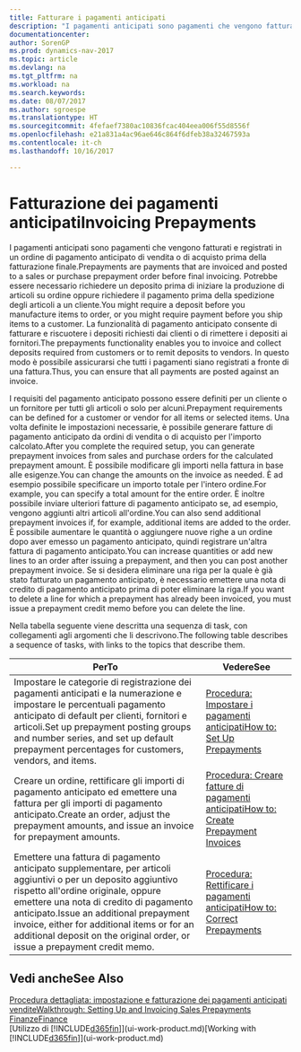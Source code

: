```yaml
---
title: Fatturare i pagamenti anticipati
description: "I pagamenti anticipati sono pagamenti che vengono fatturati e registrati in un ordine di pagamento anticipato di vendita o di acquisto prima della fatturazione finale. Potrebbe essere necessario richiedere un deposito prima di iniziare la produzione di articoli su ordine oppure richiedere il pagamento prima della spedizione degli articoli a un cliente. La funzionalità di pagamento anticipato consente di fatturare e riscuotere i depositi richiesti dai clienti o di rimettere i depositi ai fornitori. In questo modo è possibile assicurarsi che tutti i pagamenti siano registrati a fronte di una fattura."
documentationcenter: 
author: SorenGP
ms.prod: dynamics-nav-2017
ms.topic: article
ms.devlang: na
ms.tgt_pltfrm: na
ms.workload: na
ms.search.keywords: 
ms.date: 08/07/2017
ms.author: sgroespe
ms.translationtype: HT
ms.sourcegitcommit: 4fefaef7380ac10836fcac404eea006f55d8556f
ms.openlocfilehash: e21a831a4ac96ae646c864f6dfeb38a32467593a
ms.contentlocale: it-ch
ms.lasthandoff: 10/16/2017

---
```

# <a name="invoicing-prepayments"></a><span data-ttu-id="6c3e8-106">Fatturazione dei pagamenti anticipati</span><span class="sxs-lookup"><span data-stu-id="6c3e8-106">Invoicing Prepayments</span></span>
<span data-ttu-id="6c3e8-107">I pagamenti anticipati sono pagamenti che vengono fatturati e registrati in un ordine di pagamento anticipato di vendita o di acquisto prima della fatturazione finale.</span><span class="sxs-lookup"><span data-stu-id="6c3e8-107">Prepayments are payments that are invoiced and posted to a sales or purchase prepayment order before final invoicing.</span></span> <span data-ttu-id="6c3e8-108">Potrebbe essere necessario richiedere un deposito prima di iniziare la produzione di articoli su ordine oppure richiedere il pagamento prima della spedizione degli articoli a un cliente.</span><span class="sxs-lookup"><span data-stu-id="6c3e8-108">You might require a deposit before you manufacture items to order, or you might require payment before you ship items to a customer.</span></span> <span data-ttu-id="6c3e8-109">La funzionalità di pagamento anticipato consente di fatturare e riscuotere i depositi richiesti dai clienti o di rimettere i depositi ai fornitori.</span><span class="sxs-lookup"><span data-stu-id="6c3e8-109">The prepayments functionality enables you to invoice and collect deposits required from customers or to remit deposits to vendors.</span></span> <span data-ttu-id="6c3e8-110">In questo modo è possibile assicurarsi che tutti i pagamenti siano registrati a fronte di una fattura.</span><span class="sxs-lookup"><span data-stu-id="6c3e8-110">Thus, you can ensure that all payments are posted against an invoice.</span></span>  

 <span data-ttu-id="6c3e8-111">I requisiti del pagamento anticipato possono essere definiti per un cliente o un fornitore per tutti gli articoli o solo per alcuni.</span><span class="sxs-lookup"><span data-stu-id="6c3e8-111">Prepayment requirements can be defined for a customer or vendor for all items or selected items.</span></span> <span data-ttu-id="6c3e8-112">Una volta definite le impostazioni necessarie, è possibile generare fatture di pagamento anticipato da ordini di vendita o di acquisto per l'importo calcolato.</span><span class="sxs-lookup"><span data-stu-id="6c3e8-112">After you complete the required setup, you can generate prepayment invoices from sales and purchase orders for the calculated prepayment amount.</span></span> <span data-ttu-id="6c3e8-113">È possibile modificare gli importi nella fattura in base alle esigenze.</span><span class="sxs-lookup"><span data-stu-id="6c3e8-113">You can change the amounts on the invoice as needed.</span></span> <span data-ttu-id="6c3e8-114">È ad esempio possibile specificare un importo totale per l'intero ordine.</span><span class="sxs-lookup"><span data-stu-id="6c3e8-114">For example, you can specify a total amount for the entire order.</span></span> <span data-ttu-id="6c3e8-115">È inoltre possibile inviare ulteriori fatture di pagamento anticipato se, ad esempio, vengono aggiunti altri articoli all'ordine.</span><span class="sxs-lookup"><span data-stu-id="6c3e8-115">You can also send additional prepayment invoices if, for example, additional items are added to the order.</span></span> <span data-ttu-id="6c3e8-116">È possibile aumentare le quantità o aggiungere nuove righe a un ordine dopo aver emesso un pagamento anticipato, quindi registrare un'altra fattura di pagamento anticipato.</span><span class="sxs-lookup"><span data-stu-id="6c3e8-116">You can increase quantities or add new lines to an order after issuing a prepayment, and then you can post another prepayment invoice.</span></span> <span data-ttu-id="6c3e8-117">Se si desidera eliminare una riga per la quale è già stato fatturato un pagamento anticipato, è necessario emettere una nota di credito di pagamento anticipato prima di poter eliminare la riga.</span><span class="sxs-lookup"><span data-stu-id="6c3e8-117">If you want to delete a line for which a prepayment has already been invoiced, you must issue a prepayment credit memo before you can delete the line.</span></span>  

 <span data-ttu-id="6c3e8-118">Nella tabella seguente viene descritta una sequenza di task, con collegamenti agli argomenti che li descrivono.</span><span class="sxs-lookup"><span data-stu-id="6c3e8-118">The following table describes a sequence of tasks, with links to the topics that describe them.</span></span>

|<span data-ttu-id="6c3e8-119">**Per**</span><span class="sxs-lookup"><span data-stu-id="6c3e8-119">**To**</span></span>|<span data-ttu-id="6c3e8-120">**Vedere**</span><span class="sxs-lookup"><span data-stu-id="6c3e8-120">**See**</span></span>|  
|------------|-------------|  
|<span data-ttu-id="6c3e8-121">Impostare le categorie di registrazione dei pagamenti anticipati e la numerazione e impostare le percentuali pagamento anticipato di default per clienti, fornitori e articoli.</span><span class="sxs-lookup"><span data-stu-id="6c3e8-121">Set up prepayment posting groups and number series, and set up default prepayment percentages for customers, vendors, and items.</span></span>|[<span data-ttu-id="6c3e8-122">Procedura: Impostare i pagamenti anticipati</span><span class="sxs-lookup"><span data-stu-id="6c3e8-122">How to: Set Up Prepayments</span></span>](finance-set-up-prepayments.md)|
|<span data-ttu-id="6c3e8-123">Creare un ordine, rettificare gli importi di pagamento anticipato ed emettere una fattura per gli importi di pagamento anticipato.</span><span class="sxs-lookup"><span data-stu-id="6c3e8-123">Create an order, adjust the prepayment amounts, and issue an invoice for prepayment amounts.</span></span>|[<span data-ttu-id="6c3e8-124">Procedura: Creare fatture di pagamenti anticipati</span><span class="sxs-lookup"><span data-stu-id="6c3e8-124">How to: Create Prepayment Invoices</span></span>](finance-how-to-create-prepayment-invoices.md)|  
|<span data-ttu-id="6c3e8-125">Emettere una fattura di pagamento anticipato supplementare, per articoli aggiuntivi o per un deposito aggiuntivo rispetto all'ordine originale, oppure emettere una nota di credito di pagamento anticipato.</span><span class="sxs-lookup"><span data-stu-id="6c3e8-125">Issue an additional prepayment invoice, either for additional items or for an additional deposit on the original order, or issue a prepayment credit memo.</span></span>|[<span data-ttu-id="6c3e8-126">Procedura: Rettificare i pagamenti anticipati</span><span class="sxs-lookup"><span data-stu-id="6c3e8-126">How to: Correct Prepayments</span></span>](finance-how-to-correct-prepayments.md)|  

## <a name="see-also"></a><span data-ttu-id="6c3e8-127">Vedi anche</span><span class="sxs-lookup"><span data-stu-id="6c3e8-127">See Also</span></span>  
[<span data-ttu-id="6c3e8-128">Procedura dettagliata: impostazione e fatturazione dei pagamenti anticipati vendite</span><span class="sxs-lookup"><span data-stu-id="6c3e8-128">Walkthrough: Setting Up and Invoicing Sales Prepayments</span></span>](walkthrough-setting-up-and-invoicing-sales-prepayments.md)  
[<span data-ttu-id="6c3e8-129">Finanze</span><span class="sxs-lookup"><span data-stu-id="6c3e8-129">Finance</span></span>](finance.md)  
<span data-ttu-id="6c3e8-130">[Utilizzo di [!INCLUDE[d365fin](includes/d365fin_md.md)]](ui-work-product.md)</span><span class="sxs-lookup"><span data-stu-id="6c3e8-130">[Working with [!INCLUDE[d365fin](includes/d365fin_md.md)]](ui-work-product.md)</span></span>

